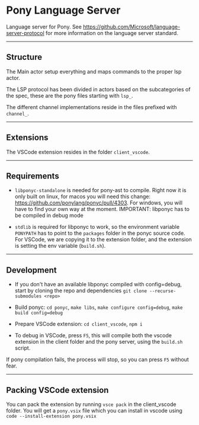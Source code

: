 # Pony Language Server

Language server for Pony. See https://github.com/Microsoft/language-server-protocol for more information on the language server standard.

---
## Structure

The Main actor setup everything and maps commands to the proper lsp actor.

The LSP protocol has been divided in actors based on the subcategories of
the spec, these are the pony files starting with `lsp_`.

The different channel implementations reside in the files prefixed with 
`channel_`.

---
## Extensions

The VSCode extension resides in the folder `client_vscode`.


---
## Requirements

- `libponyc-standalone` is needed for pony-ast to compile. Right now it is only built on
linux, for macos you will need this change: https://github.com/ponylang/ponyc/pull/4303. For windows, you will have to find your own way at the moment.
IMPORTANT: libponyc has to be compiled in debug mode


- `stdlib` is required for libponyc to work, so the environment variable
`PONYPATH` has to point to the `packages` folder in the ponyc source code.
For VSCode, we are copying it to the extension folder, and the extension is setting
the env variable (`build.sh`).

---
## Development

- If you don't have an available libponyc compiled with config=debug, start by cloning the repo and dependencies `git clone --recurse-submodules <repo>`

- Build ponyc: `cd ponyc`, `make libs`, `make configure config=debug`, `make build config=debug`

- Prepare VSCode extension: `cd client_vscode`, `npm i`

- To debug in VSCode, press `F5`, this will compile both the vscode extension in the client folder and the pony server, using the `build.sh` script.

If pony compilation fails, the process will stop, so you can press `F5` without fear.

---
## Packing VSCode extension

You can pack the extension by running `vsce pack` in the client_vscode folder. You
will get a `pony.vsix` file which you can install in vscode using `code --install-extension pony.vsix` 